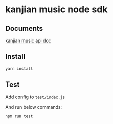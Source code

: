 # kanjian music node sdk

## Documents

[kanjian music api doc](https://github.com/kanjianTech/kanjian-music-api-doc)

## Install

```bash
yarn install
```

## Test

Add config to `test/index.js`

And run below commands:

```bash
npm run test
```
